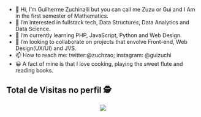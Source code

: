 - 👋 Hi, I’m Guilherme Zuchinalli but you can call me Zuzu or Gui and I Am in the first semester of Mathematics.
- 👀 I’m interested in fullstack tech, Data Structures, Data Analytics and Data Science.
- 🌱 I’m currently learning PHP, JavaScript, Python and Web Design.
- 🔔 I’m looking to collaborate on projects that envolve Front-end, Web Design(UX/UI) and JVS. 
- 📫 How to reach me: twitter:@zuchzao; instagram: @guizuchi
- 😀 A fact of mine is that I love cooking, playing the sweet flute and reading books. 

<!---
NoTzuch/NoTzuch is a ✨ special ✨ repository because its `README.md` (this file) appears on your GitHub profile.
You can click the Preview link to take a look at your changes.
--->
## Total de Visitas no perfil :detective: <br>
 <p align="center"> 
   <img alingn="center" src="https://profile-counter.glitch.me/NoTzuch/count.svg" />
 </p>
